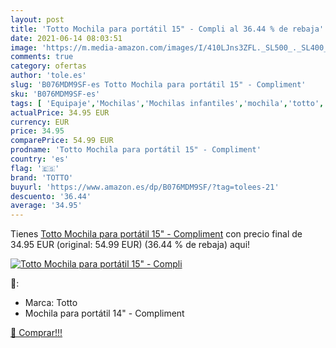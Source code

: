 ```yaml
---
layout: post
title: 'Totto Mochila para portátil 15" - Compli al 36.44 % de rebaja'
date: 2021-06-14 08:03:51
image: 'https://m.media-amazon.com/images/I/410LJns3ZFL._SL500_._SL400_.jpg'
comments: true
category: ofertas
author: 'tole.es'
slug: 'B076MDM9SF-es Totto Mochila para portátil 15" - Compliment'
sku: 'B076MDM9SF-es'
tags: [ 'Equipaje','Mochilas','Mochilas infantiles','mochila','totto', ]
actualPrice: 34.95 EUR
currency: EUR
price: 34.95
comparePrice: 54.99 EUR
prodname: 'Totto Mochila para portátil 15" - Compliment'
country: 'es'
flag: '🇪🇸'
brand: 'TOTTO'
buyurl: 'https://www.amazon.es/dp/B076MDM9SF/?tag=tolees-21'
descuento: '36.44'
average: '34.95'
---
```


Tienes [Totto Mochila para portátil 15" - Compliment](https://www.amazon.es/dp/B076MDM9SF/?tag=tolees-21) con precio final de  34.95 EUR (original: 54.99 EUR) (36.44 %  de rebaja) aqui!

[![Totto Mochila para portátil 15" - Compli](https://m.media-amazon.com/images/I/410LJns3ZFL._SL500_._SL400_.jpg)](https://www.amazon.es/dp/B076MDM9SF/?tag=tolees-21)

🔎:

- Marca: Totto
- Mochila para portátil 14" - Compliment

[🛒 Comprar!!!](https://www.amazon.es/dp/B076MDM9SF/?tag=tolees-21)
